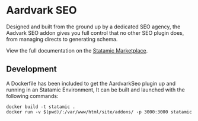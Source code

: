 # Aardvark SEO

Designed and built from the ground up by a dedicated SEO agency, the Aadvark SEO addon gives you full control that no other SEO plugin does, from managing directs to generating schema.

View the full documentation on the [Statamic Marketplace](https://statamic.com/marketplace/addons/aardvark-seo/docs).

## Development

A Dockerfile has been included to get the AardvarkSeo plugin up and running in an Statamic Environment, It can be built
and launched with the following commands:

```
docker build -t statamic .
docker run -v $(pwd)/:/var/www/html/site/addons/ -p 3000:3000 statamic
```